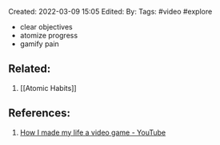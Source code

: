 Created: 2022-03-09 15:05
Edited: 
By: 
Tags: #video #explore 

- clear objectives
- atomize progress
- gamify pain

## Related:
1. [[Atomic Habits]]

## References:
1. [How I made my life a video game - YouTube](https://www.youtube.com/watch?v=Rim2rXIbVoA)